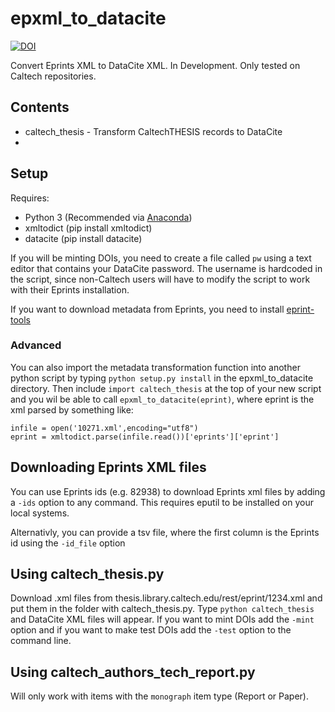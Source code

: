 # epxml_to_datacite

[![DOI](https://data.caltech.edu/badge/129455716.svg)](https://data.caltech.edu/badge/latestdoi/129455716)

Convert Eprints XML to DataCite XML.  In Development.  Only tested on Caltech
repositories.

## Contents

- caltech_thesis - Transform CaltechTHESIS records to DataCite
- 


## Setup

Requires: 

- Python 3 (Recommended via [Anaconda](https://www.anaconda.com/download)) 
- xmltodict (pip install xmltodict)
- datacite (pip install datacite)

If you will be minting DOIs, you need to create a file called `pw` using a text
editor that contains your DataCite password.  The username is hardcoded in the
script, since non-Caltech users will have to modify the script to work with
their Eprints installation.

If you want to download metadata from Eprints, you need to install
[eprint-tools](https://github.com/caltechlibrary/eprinttools)


### Advanced

You can also import the metadata transformation function into another python script by typing
`python setup.py install` in the epxml_to_datacite directory.  Then include 
`import caltech_thesis` at the top of your new script and you wil be able to
call `epxml_to_datacite(eprint)`, where eprint is the xml parsed by something
like:

```
infile = open('10271.xml',encoding="utf8")
eprint = xmltodict.parse(infile.read())['eprints']['eprint']
```

## Downloading Eprints XML files

You can use Eprints ids (e.g. 82938) to download Eprints xml files by adding a
`-ids` option to any command.  This requires eputil to be installed on your local systems.

Alternativly, you can provide a tsv file, where the first column is the Eprints
id using the `-id_file` option

## Using caltech_thesis.py

Download .xml files from thesis.library.caltech.edu/rest/eprint/1234.xml and put 
them in the folder with caltech_thesis.py.  Type `python caltech_thesis` and
DataCite XML files will appear.  If you want to mint DOIs add the `-mint`
option and if you want to make test DOIs add the `-test` option to the command
line.  

## Using caltech_authors_tech_report.py

Will only work with items with the `monograph` item type (Report or Paper).
